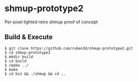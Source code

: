 # shmup-prototype2
Per-pixel lighted retro shmup proof of concept

## Build & Execute

```
$ git clone https://github.com/ruben3d/shmup-prototype2.git
$ cd shmup-prototype2
$ mkdir build
$ cd build
$ cmake ../
$ make
$ cd bin && ./shmup && cd ..
```

